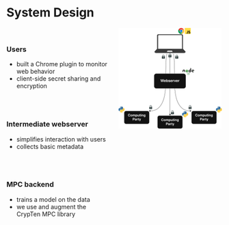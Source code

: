 # System Design

<div style="display: flex; align-items: flex-start; justify-content: space-between;">
<div style="flex: 1; padding-right: 20px;">

<br>

<h3 v-click="2">Users</h3>
<ul>
  <li v-click="3">built a Chrome plugin to monitor web behavior</li>
  <li v-click="4">client-side secret sharing and encryption</li>
</ul>

<br>
<br>

<h3 v-click="5">Intermediate webserver</h3>
<ul>
  <li v-click="6">simplifies interaction with users</li>
  <li v-click="7">collects basic metadata</li>
</ul>

<br>
<br>

<h3 v-click="8">MPC backend</h3>
<ul>
  <li v-click="9">trains a model on the data</li>
  <li v-click="10">we use and augment the CrypTen MPC library</li>
</ul>

</div>
<div style="flex: 1; text-align: right;" v-click="1">
<img src="../../figures/system-design.png" alt="System Design Diagram" style="max-width: 100%; height: auto;">
</div>
</div>

<SlideCurrentNo class="absolute bottom-8 right-10"/>
